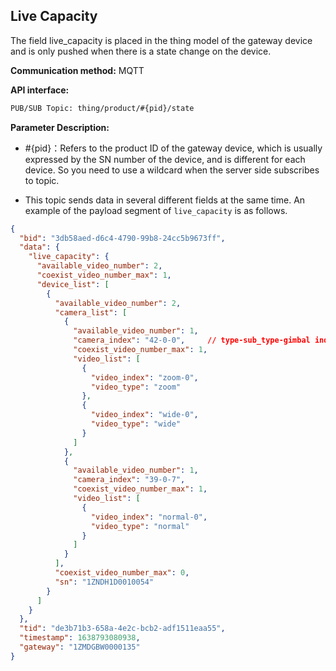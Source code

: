 ## Live Capacity

The field live_capacity is placed in the thing model of the gateway device and is only pushed when there is a state change on the device.

**Communication method:** MQTT

**API interface:** 

```tex
PUB/SUB Topic: thing/product/#{pid}/state
```

**Parameter Description:**

- #{pid}：Refers to the product ID of the gateway device, which is usually expressed by the SN number of the device, and is different for each device. So you need to use a wildcard when the server side subscribes to topic.

- This topic sends data in several different fields at the same time. An example of the payload segment of ``live_capacity`` is as follows.

```json
{
  "bid": "3db58aed-d6c4-4790-99b8-24cc5b9673ff",
  "data": {
    "live_capacity": {
      "available_video_number": 2,
      "coexist_video_number_max": 1,
      "device_list": [
        {
          "available_video_number": 2,
          "camera_list": [
            {
              "available_video_number": 1,
              "camera_index": "42-0-0",		// type-sub_type-gimbal index
              "coexist_video_number_max": 1,
              "video_list": [
                {
                  "video_index": "zoom-0",
                  "video_type": "zoom"
                },
                {
                  "video_index": "wide-0",
                  "video_type": "wide"
                }
              ]
            },
            {
              "available_video_number": 1,
              "camera_index": "39-0-7",
              "coexist_video_number_max": 1,
              "video_list": [
                {
                  "video_index": "normal-0",
                  "video_type": "normal"
                }
              ]
            }
          ],
          "coexist_video_number_max": 0,
          "sn": "1ZNDH1D0010054"
        }
      ]
    }
  },
  "tid": "de3b71b3-658a-4e2c-bcb2-adf1511eaa55",
  "timestamp": 1638793080938,
  "gateway": "1ZMDGBW0000135"
}
```
